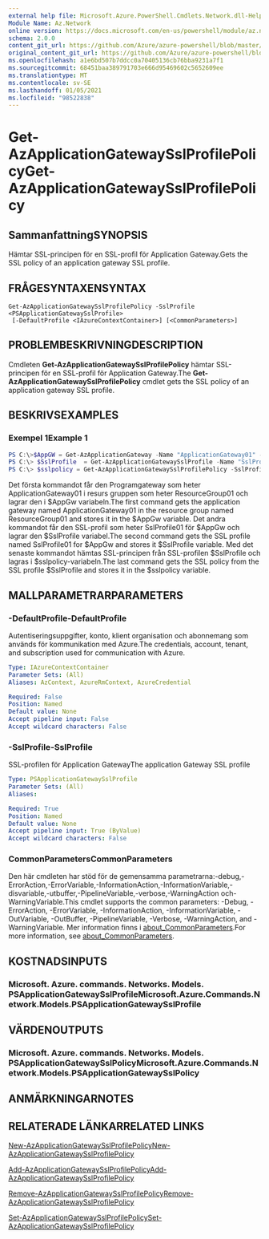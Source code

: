 ```yaml
---
external help file: Microsoft.Azure.PowerShell.Cmdlets.Network.dll-Help.xml
Module Name: Az.Network
online version: https://docs.microsoft.com/en-us/powershell/module/az.network/get-azapplicationgatewaysslprofilepolicy
schema: 2.0.0
content_git_url: https://github.com/Azure/azure-powershell/blob/master/src/Network/Network/help/Get-AzApplicationGatewaySslProfilePolicy.md
original_content_git_url: https://github.com/Azure/azure-powershell/blob/master/src/Network/Network/help/Get-AzApplicationGatewaySslProfilePolicy.md
ms.openlocfilehash: a1e6bd507b7ddcc0a70405136cb76bba9231a7f1
ms.sourcegitcommit: 68451baa389791703e666d95469602c5652609ee
ms.translationtype: MT
ms.contentlocale: sv-SE
ms.lasthandoff: 01/05/2021
ms.locfileid: "98522838"
---
```

# <span data-ttu-id="14f82-101">Get-AzApplicationGatewaySslProfilePolicy</span><span class="sxs-lookup"><span data-stu-id="14f82-101">Get-AzApplicationGatewaySslProfilePolicy</span></span>

## <span data-ttu-id="14f82-102">Sammanfattning</span><span class="sxs-lookup"><span data-stu-id="14f82-102">SYNOPSIS</span></span>
<span data-ttu-id="14f82-103">Hämtar SSL-principen för en SSL-profil för Application Gateway.</span><span class="sxs-lookup"><span data-stu-id="14f82-103">Gets the SSL policy of an application gateway SSL profile.</span></span>

## <span data-ttu-id="14f82-104">FRÅGESYNTAXEN</span><span class="sxs-lookup"><span data-stu-id="14f82-104">SYNTAX</span></span>

```
Get-AzApplicationGatewaySslProfilePolicy -SslProfile <PSApplicationGatewaySslProfile>
 [-DefaultProfile <IAzureContextContainer>] [<CommonParameters>]
```

## <span data-ttu-id="14f82-105">PROBLEMBESKRIVNING</span><span class="sxs-lookup"><span data-stu-id="14f82-105">DESCRIPTION</span></span>
<span data-ttu-id="14f82-106">Cmdleten **Get-AzApplicationGatewaySslProfilePolicy** hämtar SSL-principen för en SSL-profil för Application Gateway.</span><span class="sxs-lookup"><span data-stu-id="14f82-106">The **Get-AzApplicationGatewaySslProfilePolicy** cmdlet gets the SSL policy of an application gateway SSL profile.</span></span>

## <span data-ttu-id="14f82-107">BESKRIVS</span><span class="sxs-lookup"><span data-stu-id="14f82-107">EXAMPLES</span></span>

### <span data-ttu-id="14f82-108">Exempel 1</span><span class="sxs-lookup"><span data-stu-id="14f82-108">Example 1</span></span>
```powershell
PS C:\>$AppGW = Get-AzApplicationGateway -Name "ApplicationGateway01" -ResourceGroupName "ResourceGroup01"
PS C:\> $SslProfile  = Get-AzApplicationGatewaySslProfile -Name "SslProfile01" -ApplicationGateway $AppGw
PS C:\> $sslpolicy = Get-AzApplicationGatewaySslProfilePolicy -SslProfile $SslProfile
```

<span data-ttu-id="14f82-109">Det första kommandot får den Programgateway som heter ApplicationGateway01 i resurs gruppen som heter ResourceGroup01 och lagrar den i $AppGw variabeln.</span><span class="sxs-lookup"><span data-stu-id="14f82-109">The first command gets the application gateway named ApplicationGateway01 in the resource group named ResourceGroup01 and stores it in the $AppGw variable.</span></span> <span data-ttu-id="14f82-110">Det andra kommandot får den SSL-profil som heter SslProfile01 för $AppGw och lagrar den $SslProfile variabel.</span><span class="sxs-lookup"><span data-stu-id="14f82-110">The second command gets the SSL profile named SslProfile01 for $AppGw and stores it $SslProfile variable.</span></span> <span data-ttu-id="14f82-111">Med det senaste kommandot hämtas SSL-principen från SSL-profilen $SslProfile och lagras i $sslpolicy-variabeln.</span><span class="sxs-lookup"><span data-stu-id="14f82-111">The last command gets the SSL policy from the SSL profile $SslProfile and stores it in the $sslpolicy variable.</span></span>

## <span data-ttu-id="14f82-112">MALLPARAMETRAR</span><span class="sxs-lookup"><span data-stu-id="14f82-112">PARAMETERS</span></span>

### <span data-ttu-id="14f82-113">-DefaultProfile</span><span class="sxs-lookup"><span data-stu-id="14f82-113">-DefaultProfile</span></span>
<span data-ttu-id="14f82-114">Autentiseringsuppgifter, konto, klient organisation och abonnemang som används för kommunikation med Azure.</span><span class="sxs-lookup"><span data-stu-id="14f82-114">The credentials, account, tenant, and subscription used for communication with Azure.</span></span>

```yaml
Type: IAzureContextContainer
Parameter Sets: (All)
Aliases: AzContext, AzureRmContext, AzureCredential

Required: False
Position: Named
Default value: None
Accept pipeline input: False
Accept wildcard characters: False
```

### <span data-ttu-id="14f82-115">-SslProfile</span><span class="sxs-lookup"><span data-stu-id="14f82-115">-SslProfile</span></span>
<span data-ttu-id="14f82-116">SSL-profilen för Application Gateway</span><span class="sxs-lookup"><span data-stu-id="14f82-116">The application Gateway SSL profile</span></span>

```yaml
Type: PSApplicationGatewaySslProfile
Parameter Sets: (All)
Aliases:

Required: True
Position: Named
Default value: None
Accept pipeline input: True (ByValue)
Accept wildcard characters: False
```

### <span data-ttu-id="14f82-117">CommonParameters</span><span class="sxs-lookup"><span data-stu-id="14f82-117">CommonParameters</span></span>
<span data-ttu-id="14f82-118">Den här cmdleten har stöd för de gemensamma parametrarna:-debug,-ErrorAction,-ErrorVariable,-InformationAction,-InformationVariable,-disvariable,-utbuffer,-PipelineVariable,-verbose,-WarningAction och-WarningVariable.</span><span class="sxs-lookup"><span data-stu-id="14f82-118">This cmdlet supports the common parameters: -Debug, -ErrorAction, -ErrorVariable, -InformationAction, -InformationVariable, -OutVariable, -OutBuffer, -PipelineVariable, -Verbose, -WarningAction, and -WarningVariable.</span></span> <span data-ttu-id="14f82-119">Mer information finns i [about_CommonParameters](http://go.microsoft.com/fwlink/?LinkID=113216).</span><span class="sxs-lookup"><span data-stu-id="14f82-119">For more information, see [about_CommonParameters](http://go.microsoft.com/fwlink/?LinkID=113216).</span></span>

## <span data-ttu-id="14f82-120">KOSTNADS</span><span class="sxs-lookup"><span data-stu-id="14f82-120">INPUTS</span></span>

### <span data-ttu-id="14f82-121">Microsoft. Azure. commands. Networks. Models. PSApplicationGatewaySslProfile</span><span class="sxs-lookup"><span data-stu-id="14f82-121">Microsoft.Azure.Commands.Network.Models.PSApplicationGatewaySslProfile</span></span>

## <span data-ttu-id="14f82-122">VÄRDEN</span><span class="sxs-lookup"><span data-stu-id="14f82-122">OUTPUTS</span></span>

### <span data-ttu-id="14f82-123">Microsoft. Azure. commands. Networks. Models. PSApplicationGatewaySslPolicy</span><span class="sxs-lookup"><span data-stu-id="14f82-123">Microsoft.Azure.Commands.Network.Models.PSApplicationGatewaySslPolicy</span></span>

## <span data-ttu-id="14f82-124">ANMÄRKNINGAR</span><span class="sxs-lookup"><span data-stu-id="14f82-124">NOTES</span></span>

## <span data-ttu-id="14f82-125">RELATERADE LÄNKAR</span><span class="sxs-lookup"><span data-stu-id="14f82-125">RELATED LINKS</span></span>

[<span data-ttu-id="14f82-126">New-AzApplicationGatewaySslProfilePolicy</span><span class="sxs-lookup"><span data-stu-id="14f82-126">New-AzApplicationGatewaySslProfilePolicy</span></span>](./New-AzApplicationGatewaySslProfilePolicy.md)

[<span data-ttu-id="14f82-127">Add-AzApplicationGatewaySslProfilePolicy</span><span class="sxs-lookup"><span data-stu-id="14f82-127">Add-AzApplicationGatewaySslProfilePolicy</span></span>](./Add-AzApplicationGatewaySslProfilePolicy.md)

[<span data-ttu-id="14f82-128">Remove-AzApplicationGatewaySslProfilePolicy</span><span class="sxs-lookup"><span data-stu-id="14f82-128">Remove-AzApplicationGatewaySslProfilePolicy</span></span>](./Remove-AzApplicationGatewaySslProfilePolicy.md)

[<span data-ttu-id="14f82-129">Set-AzApplicationGatewaySslProfilePolicy</span><span class="sxs-lookup"><span data-stu-id="14f82-129">Set-AzApplicationGatewaySslProfilePolicy</span></span>](./Set-AzApplicationGatewaySslProfilePolicy.md)